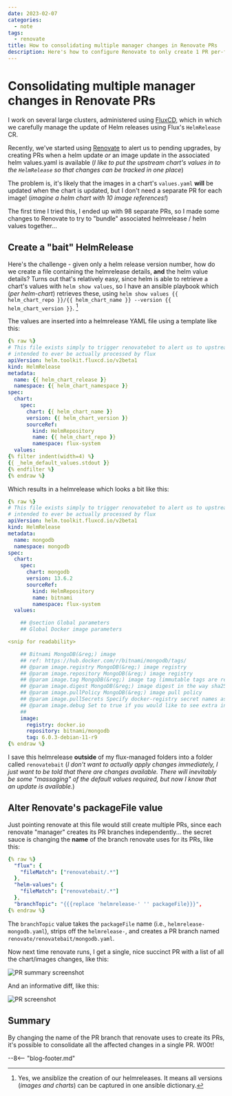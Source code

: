 ```yaml
---
date: 2023-02-07
categories:
  - note
tags:
  - renovate
title: How to consolidating multiple manager changes in Renovate PRs
description: Here's how to configure Renovate to only create 1 PR per-file, even if multiple changes are required
---
```


# Consolidating multiple manager changes in Renovate PRs

I work on several large clusters, administered using [FluxCD](/kubernetes/deployment/flux/), which in which we carefully manage the update of Helm releases using Flux's `HelmRelease` CR.

Recently, we've started using [Renovate](https://github.com/renovatebot/renovate) to alert us to pending upgrades, by creating PRs when a helm update *or* an image update in the associated helm values.yaml is available (*I like to put the upstream chart's values in to the `HelmRelease` so that changes can be tracked in one place*)

The problem is, it's likely that the images in a chart's `values.yaml` **will** be updated when the chart is updated, but I don't need a separate PR for each image! (*imagine a helm chart with 10 image references!*)

The first time I tried this, I ended up with 98 separate PRs, so I made some changes to Renovate to try to "bundle" associated helmrelease / helm values together...

<!-- more -->

## Create a "bait" HelmRelease

Here's the challenge - given only a helm release version number, how do we create a file containing the helmrelease details, **and** the helm value details? Turns out that's relatively easy, since helm is able to retrieve a chart's values with `helm show values`, so I have an ansible playbook which (*per helm-chart*) retrieves these, using `helm show values {{ helm_chart_repo }}/{{ helm_chart_name }} --version {{ helm_chart_version }}`. [^1]

The values are inserted into a helmrelease YAML file using a template like this:

```yaml
{% raw %}
# This file exists simply to trigger renovatebot to alert us to upstream updates, and it's not
# intended to ever be actually processed by flux
apiVersion: helm.toolkit.fluxcd.io/v2beta1
kind: HelmRelease
metadata:
  name: {{ helm_chart_release }}
  namespace: {{ helm_chart_namespace }}
spec:
  chart:
    spec:
      chart: {{ helm_chart_name }}
      version: {{ helm_chart_version }}
      sourceRef:
        kind: HelmRepository
        name: {{ helm_chart_repo }}
        namespace: flux-system
  values:
{% filter indent(width=4) %}
{{ _helm_default_values.stdout }}
{% endfilter %}
{% endraw %}
```

Which results in a helmrelease which looks a bit like this:

```yaml
{% raw %}
# This file exists simply to trigger renovatebot to alert us to upstream updates, and it's not
# intended to ever be actually processed by flux
apiVersion: helm.toolkit.fluxcd.io/v2beta1
kind: HelmRelease
metadata:
  name: mongodb
  namespace: mongodb
spec:
  chart:
    spec:
      chart: mongodb
      version: 13.6.2
      sourceRef:
        kind: HelmRepository
        name: bitnami
        namespace: flux-system
  values:

    ## @section Global parameters
    ## Global Docker image parameters

<snip for readability>

    ## Bitnami MongoDB(&reg;) image
    ## ref: https://hub.docker.com/r/bitnami/mongodb/tags/
    ## @param image.registry MongoDB(&reg;) image registry
    ## @param image.repository MongoDB(&reg;) image registry
    ## @param image.tag MongoDB(&reg;) image tag (immutable tags are recommended)
    ## @param image.digest MongoDB(&reg;) image digest in the way sha256:aa.... Please note this parameter, if set, will override the tag
    ## @param image.pullPolicy MongoDB(&reg;) image pull policy
    ## @param image.pullSecrets Specify docker-registry secret names as an array
    ## @param image.debug Set to true if you would like to see extra information on logs
    ##
    image:
      registry: docker.io
      repository: bitnami/mongodb
      tag: 6.0.3-debian-11-r9
{% endraw %}
```

I save this helmrelease **outside** of my flux-managed folders into a folder called `renovatebait` (*I don't want to actually apply changes immediately, I just want to be told that there are changes available. There will inevitably be some "massaging" of the default values required, but now I know that an update is available.*)

## Alter Renovate's packageFile value

Just pointing renovate at this file would still create multiple PRs, since each renovate "manager" creates its PR branches independently... the secret sauce is changing the **name** of the branch renovate uses for its PRs, like this:

```yaml
{% raw %}
  "flux": {
    "fileMatch": ["renovatebait/.*"]
  },
  "helm-values": {
    "fileMatch": ["renovatebait/.*"]
  },
  "branchTopic": "{{{replace 'helmrelease-' '' packageFile}}}",
{% endraw %}
```

The `branchTopic` value takes the `packageFile` name (i.e., `helmrelease-mongodb.yaml`), strips off the `helmrelease-`, and creates a PR branch named `renovate/renovatebait/mongodb.yaml`.

Now next time renovate runs, I get a single, nice succinct PR with a list of all the chart/images changes, like this:

![PR summary screenshot](/images/blog/multiple-renovate-prs-summary.png)

And an informative diff, like this:

![PR screenshot](/images/blog/multiple-renovate-prs-detail.png)

## Summary

By changing the name of the PR branch that renovate uses to create its PRs, it's possible to consolidate all the affected changes in a single PR. W00t!

[^1]: Yes, we ansiblize the creation of our helmreleases. It means all versions (*images and charts*) can be captured in one ansible dictionary.

--8<-- "blog-footer.md"
